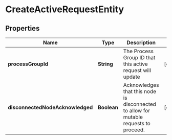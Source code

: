 

# CreateActiveRequestEntity

## Properties

Name | Type | Description | Notes
------------ | ------------- | ------------- | -------------
**processGroupId** | **String** | The Process Group ID that this active request will update |  [optional]
**disconnectedNodeAcknowledged** | **Boolean** | Acknowledges that this node is disconnected to allow for mutable requests to proceed. |  [optional]



